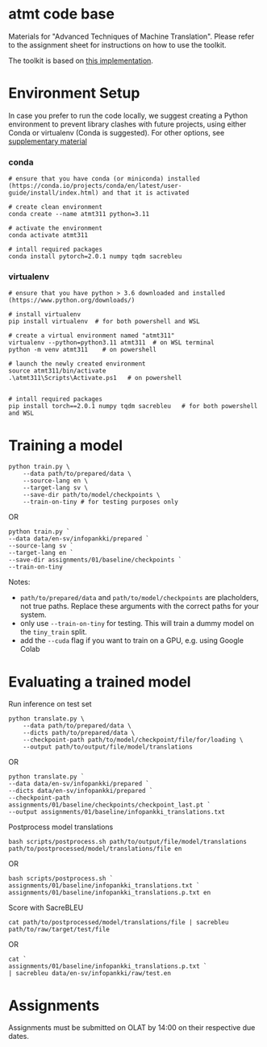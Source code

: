 # atmt code base
Materials for "Advanced Techniques of Machine Translation".
Please refer to the assignment sheet for instructions on how to use the toolkit.

The toolkit is based on [this implementation](https://github.com/demelin/nmt_toolkit).

# Environment Setup

In case you prefer to run the code locally, we suggest creating a Python environment to prevent library clashes with future projects, using either Conda or virtualenv (Conda is suggested). For other options, see [supplementary material](https://neat-tortellini-10f.notion.site/ATMT-Autumn-2023-Assignment-1-Setup-Instructions-96d8444a7d7146139a5b76a86a559f5f?pvs=4)

### conda

```
# ensure that you have conda (or miniconda) installed (https://conda.io/projects/conda/en/latest/user-guide/install/index.html) and that it is activated

# create clean environment
conda create --name atmt311 python=3.11

# activate the environment
conda activate atmt311

# intall required packages
conda install pytorch=2.0.1 numpy tqdm sacrebleu
```

### virtualenv

```
# ensure that you have python > 3.6 downloaded and installed (https://www.python.org/downloads/)

# install virtualenv
pip install virtualenv  # for both powershell and WSL

# create a virtual environment named "atmt311"
virtualenv --python=python3.11 atmt311  # on WSL terminal
python -m venv atmt311    # on powershell

# launch the newly created environment
source atmt311/bin/activate
.\atmt311\Scripts\Activate.ps1   # on powershell


# intall required packages
pip install torch==2.0.1 numpy tqdm sacrebleu   # for both powershell and WSL
```

<!-- # Data Preprocessing

```
# normalise, tokenize and truecase data
bash scripts/extract_splits.sh ../infopankki_raw data/en-sv/infopankki/raw

# binarize data for model training
bash scripts/run_preprocessing.sh data/en-sv/infopankki/raw/
``` -->

# Training a model

```
python train.py \
    --data path/to/prepared/data \
    --source-lang en \
    --target-lang sv \
    --save-dir path/to/model/checkpoints \
    --train-on-tiny # for testing purposes only
```
OR

```
python train.py `
--data data/en-sv/infopankki/prepared `
--source-lang sv `
--target-lang en `
--save-dir assignments/01/baseline/checkpoints `
--train-on-tiny
```


Notes:
- `path/to/prepared/data` and `path/to/model/checkpoints`
  are placholders, not true paths. Replace these arguments with the correct paths
  for your system.
- only use `--train-on-tiny` for testing. This will train a
dummy model on the `tiny_train` split.
- add the `--cuda` flag if you want to train on a GPU, e.g. using Google Colab

# Evaluating a trained model

Run inference on test set
```
python translate.py \
    --data path/to/prepared/data \
    --dicts path/to/prepared/data \
    --checkpoint-path path/to/model/checkpoint/file/for/loading \
    --output path/to/output/file/model/translations
```
OR
  
```
python translate.py `
--data data/en-sv/infopankki/prepared `
--dicts data/en-sv/infopankki/prepared `
--checkpoint-path assignments/01/baseline/checkpoints/checkpoint_last.pt `
--output assignments/01/baseline/infopankki_translations.txt
```

Postprocess model translations
```
bash scripts/postprocess.sh path/to/output/file/model/translations path/to/postprocessed/model/translations/file en
```

OR

```
bash scripts/postprocess.sh `
assignments/01/baseline/infopankki_translations.txt `
assignments/01/baseline/infopankki_translations.p.txt en
```

Score with SacreBLEU
```
cat path/to/postprocessed/model/translations/file | sacrebleu path/to/raw/target/test/file
```

OR
  
```
cat `
assignments/01/baseline/infopankki_translations.p.txt `
| sacrebleu data/en-sv/infopankki/raw/test.en
```

# Assignments

Assignments must be submitted on OLAT by 14:00 on their respective
due dates.

 